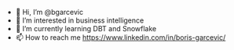 - 👋 Hi, I’m @bgarcevic
- 👀 I’m interested in business intelligence
- 🌱 I’m currently learning DBT and Snowflake
- 📫 How to reach me https://www.linkedin.com/in/boris-garcevic/

<!---
bgarcevic/bgarcevic is a ✨ special ✨ repository because its `README.md` (this file) appears on your GitHub profile.
You can click the Preview link to take a look at your changes.
--->
